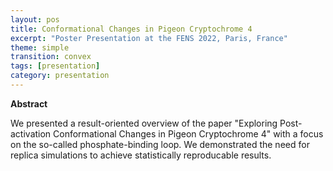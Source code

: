 ```yaml
---
layout: pos
title: Conformational Changes in Pigeon Cryptochrome 4
excerpt: "Poster Presentation at the FENS 2022, Paris, France"
theme: simple
transition: convex
tags: [presentation]
category: presentation
---
```


<b>Abstract</b><br>

We presented a result-oriented overview of the paper "Exploring Post-activation Conformational Changes in Pigeon Cryptochrome 4" with a focus on the so-called phosphate-binding loop. We demonstrated the need for replica simulations to achieve statistically reproducable results.
